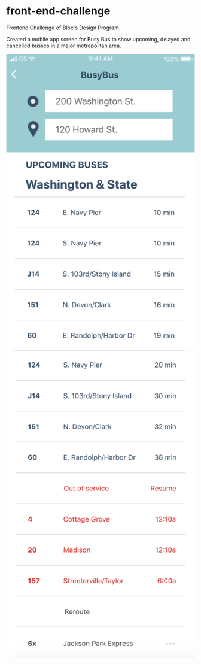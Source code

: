 # front-end-challenge
Frontend Challenge of Bloc's Design Program.

Created a mobile app screen for Busy Bus to show upcoming, delayed and cancelled busses in a major metropolitan area. 

![](busy-bus-code-1.png)
![](busy-bus-code-2.png)

